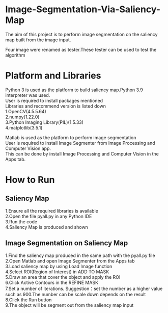 # Image-Segmentation-Via-Saliency-Map
The aim of this project is to perform image segmentation on the saliency map built from the image input.<br/>

Four image were renamed as tester.These tester can be used to test the algorithm<br/>

# Platform and Libraries
Python 3 is used as the platform to build saliency map.Python 3.9 interpreter was used.<br/>
User is required to install packages mentioned <br/>
Libraries and recommend version is listed down<br/>
1.OpenCV(4.5.5.64)<br/>
2.numpy(1.22.0)<br/>
3.Python Imaging Library(PIL)(1.5.33)<br/>
4.matplotlib(3.5.1)<br/>

Matlab is used as the platform to perform image segmentation<br/>
User is required to install Image Segmenter from Image Processing and Computer Vision app.<br/>
This can be done by install  Image Processing and Computer Vision in the Apps tab.<br/>

# How to Run
## Saliency Map
1.Ensure all the required libraries is available<br/>
2.Open the file pyall.py in any Python IDE<br/>
3.Run the code<br/>
4.Saliency Map is produced and shown<br/>
## Image Segmentation on Saliency Map
1.Find the saliency map produced in the same path with the pyall.py file<br/>
2.Open Matlab and open Image Segmenter from the Apps tab<br/>
3.Load saliency map by using Load Image function<br/>
4.Select ROI(Region of Interest) in ADD TO MASK<br/>
5.Draw an area that cover the object and apply the ROI<br/>
6.Click Active Contours in the REFINE MASK<br/>
7.Set a number of iterations. Suggestion：set the number as a higher value such as 900.The number can be scale down depends on the result<br/>
8.Click the Run button<br/>
9.The object will be segment out from the saliency map input<br/>
